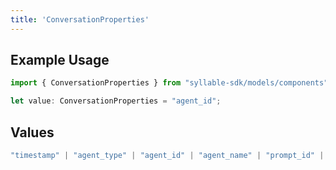 ```yaml
---
title: 'ConversationProperties'
---
```


## Example Usage

```typescript
import { ConversationProperties } from "syllable-sdk/models/components";

let value: ConversationProperties = "agent_id";
```

## Values

```typescript
"timestamp" | "agent_type" | "agent_id" | "agent_name" | "prompt_id" | "prompt_name" | "llm_provider" | "llm_model" | "llm_version" | "is_legacy"
```